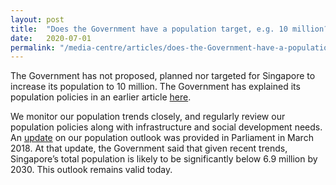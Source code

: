 ```yaml
---
layout: post
title:  "Does the Government have a population target, e.g. 10 million?"
date:   2020-07-01
permalink: "/media-centre/articles/does-the-Government-have-a-population-target-eg-10-million"
---
```


The Government has not proposed, planned nor targeted for Singapore to increase its population to 10 million. The Government has explained its population policies in an earlier article [here](/media-centre/articles/what-is-the-aim-of-government-population-policies).

We monitor our population trends closely, and regularly review our population policies along with infrastructure and social development needs. An [update](https://www.strategygroup.gov.sg/media-centre/speeches/2018-03-01-speech-by-minister-josephine-teo-population) on our population outlook was provided in Parliament in March 2018. At that update, the Government said that given recent trends, Singapore’s total population is likely to be significantly below 6.9 million by 2030. This outlook remains valid today. 
